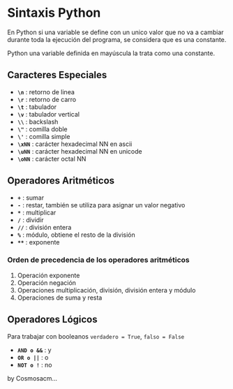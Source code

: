 # **Sintaxis Python**  

En Python si una variable se define con un unico valor que no va a cambiar durante toda la ejecución del programa, se considera que es una constante.  

Python una variable definida en mayúscula la trata como una constante.  

## **Caracteres Especiales**  

* **`\n`** : retorno de linea  
* **`\r`** : retorno de carro  
* **`\t`** : tabulador  
* **`\v`** : tabulador vertical  
* **`\\`** : backslash  
* **`\"`** : comilla doble  
* **`\'`** : comilla simple  
* **`\xNN`** : carácter hexadecimal NN en ascii  
* **`\uNN`** : carácter hexadecimal NN en unicode  
* **`\oNN`** : carácter octal NN  

## **Operadores Aritméticos**  

* **`+`** : sumar  
* **`-`** : restar, también se utiliza para asignar un valor negativo  
* **`*`** : multiplicar  
* **`/`** : dividir  
* **`//`** : división entera  
* **`%`** : módulo, obtiene el resto de la división  
* **`**`** : exponente  

### Orden de precedencia de los operadores aritméticos  

1. Operación exponente  
2. Operación negación  
3. Operaciones multiplicación, división, división entera y módulo  
4. Operaciones de suma y resta

## **Operadores Lógicos**  

Para trabajar con booleanos `verdadero = True`, `falso = False`  

* **`AND o &&`** : y  
* **`OR o ||`** : o  
* **`NOT o !`** : no

by Cosmosacm...

